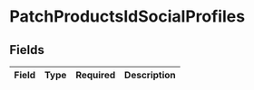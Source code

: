 # PatchProductsIdSocialProfiles


## Fields

| Field       | Type        | Required    | Description |
| ----------- | ----------- | ----------- | ----------- |